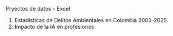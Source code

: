 Pryectos de datos - Excel
1. Estadisticas de Delitos Ambientales en Colombia 2003-2025
2. Impacto de la IA en profesiones
